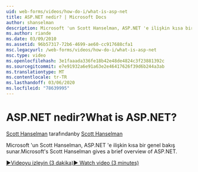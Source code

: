 ```yaml
---
uid: web-forms/videos/how-do-i/what-is-asp-net
title: ASP.NET nedir? | Microsoft Docs
author: shanselman
description: Microsoft 'un Scott Hanselman, ASP.NET 'e ilişkin kısa bir genel bakış sunar.
ms.author: riande
ms.date: 03/09/2010
ms.assetid: 96b57317-72b6-4699-ae60-cc917688cfa1
msc.legacyurl: /web-forms/videos/how-do-i/what-is-asp-net
msc.type: video
ms.openlocfilehash: 3e1faaada336fe18b42e48de4824c3f23881392c
ms.sourcegitcommit: e7e91932a6e91a63e2e46417626f39d6b244a3ab
ms.translationtype: MT
ms.contentlocale: tr-TR
ms.lasthandoff: 03/06/2020
ms.locfileid: "78639995"
---
```

# <a name="what-is-aspnet"></a><span data-ttu-id="4a26c-104">ASP.NET nedir?</span><span class="sxs-lookup"><span data-stu-id="4a26c-104">What is ASP.NET?</span></span>

<span data-ttu-id="4a26c-105">[Scott Hanselman](https://github.com/shanselman) tarafından</span><span class="sxs-lookup"><span data-stu-id="4a26c-105">by [Scott Hanselman](https://github.com/shanselman)</span></span>

<span data-ttu-id="4a26c-106">Microsoft 'un Scott Hanselman, ASP.NET 'e ilişkin kısa bir genel bakış sunar.</span><span class="sxs-lookup"><span data-stu-id="4a26c-106">Microsoft's Scott Hanselman gives a brief overview of ASP.NET.</span></span>

[<span data-ttu-id="4a26c-107">&#9654;Videoyu izleyin (3 dakika)</span><span class="sxs-lookup"><span data-stu-id="4a26c-107">&#9654; Watch video (3 minutes)</span></span>](https://channel9.msdn.com/Blogs/ASP-NET-Site-Videos/what-is-asp-net)
